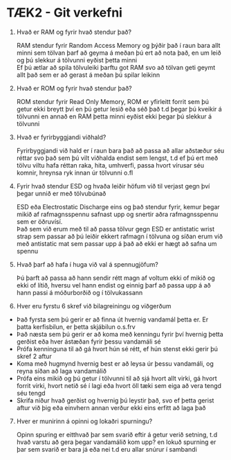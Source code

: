 # TÆK2 - Git verkefni
1. Hvað er RAM og fyrir hvað stendur það?
   
   	RAM stendur fyrir Random Access Memory og þýðir það í raun bara allt minni sem tölvan þarf að geyma á meðan þú ert að nota það, en um leið og þú slekkur á tölvunni eyðist þetta minni  
	Ef þú ætlar að spila tölvuleiki þarftu got RAM svo að tölvan geti geymt allt það sem er að gerast á meðan þú spilar leikinn

2. Hvað er ROM og fyrir hvað stendur það?
	
	ROM stendur fyrir Read Only Memory, ROM er yfirleitt forrit sem þú getur ekki breytt því en þú getur lesið eða séð það t.d þegar þú kveikir á tölvunni en annað en RAM þetta minni eyðist ekki þegar þú slekkur á tölvunni

3. Hvað er fyrirbyggjandi viðhald?
	
	Fyrirbyggjandi við hald er í raun bara það að passa að allar aðstæður séu réttar svo það sem þú vilt viðhalda endist sem lengst, t.d ef þú ert með tölvu viltu hafa réttan raka, 
	hita, umhverfi, passa hvort vírusar séu komnir, hreynsa ryk innan úr tölvunni o.fl

4. Fyrir hvað stendur ESD og hvaða leiðir höfum við til verjast gegn því þegar unnið er með tölvubúnað

	ESD eða Electrostatic Discharge eins og það stendur fyrir, kemur þegar mikið af rafmagnsspennu safnast upp og snertir aðra rafmagnsspennu sem er öðruvísí.  
	Það sem við erum með til að passa tölvur gegn ESD er antistatic wrist strap sem passar að þú leiðir ekkert rafmagn í tölvuna og síðan erum við með antistatic mat
	sem passar upp á það að ekki er hægt að safna um spennu

5. Hvað þarf að hafa í huga við val á spennugjöfum?

	Þú þarft að passa að hann sendir rétt magn af voltum ekki of mikið og ekki of lítið, hversu vel hann endist og einnig þarf að passa upp á að hann passi á móðurborðið og í tölvukassann 

6. Hver eru fyrstu 6 skref við bilagreiningu og viðgerðum

  * Það fyrsta sem þú gerir er að finna út hvernig vandamál þetta er. Er þatta kerfisbilun, er þetta skjábilun o.s.frv
  * Það næsta sem þú gerir er að koma með kenningu fyrir því hvernig þetta gerðist eða hver ástæðan fyrir þessu vandamáli sé
  * Prófa kenninguna til að gá hvort hún sé rétt, ef hún stenst ekki gerir þú skref 2 aftur
  * Koma með hugmynd hvernig best er að leysa úr þessu vandamáli, og reyna síðan að laga vandamálið
  * Prófa eins mikið og þú getur í tölvunni til að sjá hvort allt virki, gá hvort forrit virki, hvort netið sé í lagi eða hvort öll tæki sem eiga að vera tengd séu tengd
  * Skrifa niður hvað gerðist og hvernig þú leystir það, svo ef þetta gerist aftur við þig eða einvhern annan verður ekki eins erfitt að laga það

7. Hver er munirinn á opinni og lokaðri spurningu?
	
	Opinn spuring er eitthvað þar sem svarið eftir á getur verið setning, t.d hvað varstu að gera þegar vandamálið kom upp?
	en lokuð spurning er þar sem svarið er bara já eða nei t.d eru allar snúrur í sambandi

